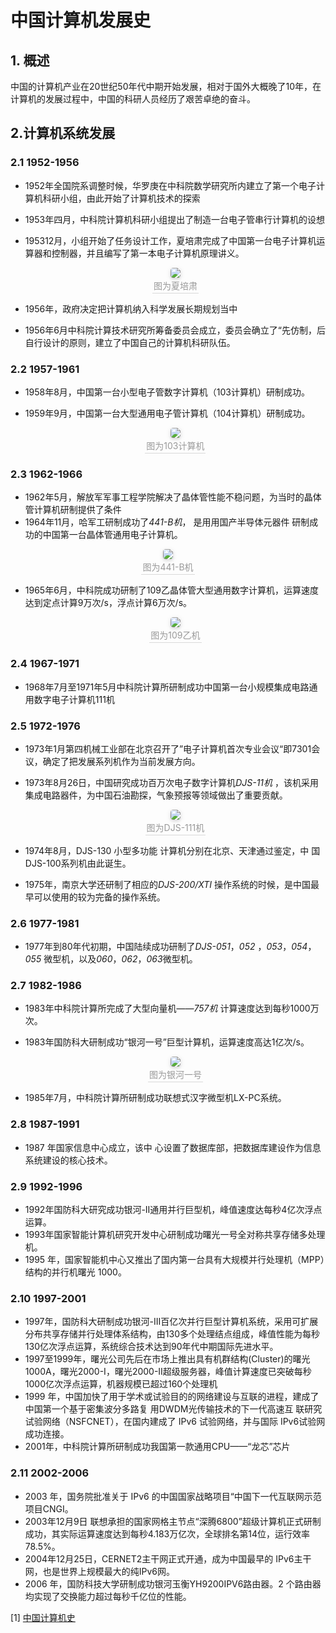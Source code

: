 

# 中国计算机发展史

## 1. 概述

中国的计算机产业在20世纪50年代中期开始发展，相对于国外大概晚了10年，在计算机的发展过程中，中国的科研人员经历了艰苦卓绝的奋斗。

## 2.计算机系统发展

### 2.1  1952-1956

- 1952年全国院系调整时候，华罗庚在中科院数学研究所内建立了第一个电子计算机科研小组，由此开始了计算机技术的探索

- 1953年四月，中科院计算机科研小组提出了制造一台电子管串行计算机的设想

- 195312月，小组开始了任务设计工作，夏培肃完成了中国第一台电子计算机运算器和控制器，并且编写了第一本电子计算机原理讲义。

  <center>     <img style="border-radius: 0.3125em;     box-shadow: 0 2px 4px 0 rgba(34,36,38,.12),0 2px 10px 0 rgba(34,36,38,.08);"      src="https://github.com/zhangming-cloud/ming.github.com/blob/gh-pages/picture/7.png?raw=true">     <br>     <div style="color:orange; border-bottom: 1px solid #d9d9d9;     display: inline-block;     color: #999;     padding: 2px;">图为夏培肃</div> </center>

- 1956年，政府决定把计算机纳入科学发展长期规划当中

- 1956年6月中科院计算技术研究所筹备委员会成立，委员会确立了“先仿制，后自行设计的原则，建立了中国自己的计算机科研队伍。

### 2.2  1957-1961

- 1958年8月，中国第一台小型电子管数字计算机（103计算机）研制成功。

- 1959年9月，中国第一台大型通用电子管计算机（104计算机）研制成功。

  

  <center>     <img style="border-radius: 0.3125em;     box-shadow: 0 2px 4px 0 rgba(34,36,38,.12),0 2px 10px 0 rgba(34,36,38,.08);"      src="https://github.com/zhangming-cloud/ming.github.com/blob/gh-pages/picture/2.png?raw=true">     <br>     <div style="color:orange; border-bottom: 1px solid #d9d9d9;     display: inline-block;     color: #999;     padding: 2px;">图为103计算机</div> </center>

### 2.3 1962-1966

+ 1962年5月，解放军军事工程学院解决了晶体管性能不稳问题，为当时的晶体管计算机研制提供了条件
+ 1964年11月，哈军工研制成功了*441-B机*， 是用用国产半导体元器件 研制成功的中国第一台晶体管通用电子计算机。

<center>     <img style="border-radius: 0.3125em;     box-shadow: 0 2px 4px 0 rgba(34,36,38,.12),0 2px 10px 0 rgba(34,36,38,.08);"      src="https://github.com/zhangming-cloud/ming.github.com/blob/gh-pages/picture/3.png?raw=true">     <br>     <div style="color:orange; border-bottom: 1px solid #d9d9d9;     display: inline-block;     color: #999;     padding: 2px;">图为441-B机</div> </center>

+ 1965年6月，中科院成功研制了109乙晶体管大型通用数字计算机，运算速度达到定点计算9万次/s，浮点计算6万次/s。

  <center>     <img style="border-radius: 0.3125em;     box-shadow: 0 2px 4px 0 rgba(34,36,38,.12),0 2px 10px 0 rgba(34,36,38,.08);"      src="https://github.com/zhangming-cloud/ming.github.com/blob/gh-pages/picture/4.png?raw=true">     <br>     <div style="color:orange; border-bottom: 1px solid #d9d9d9;     display: inline-block;     color: #999;     padding: 2px;">图为109乙机</div> </center>

  

### 2.4 1967-1971

+ 1968年7月至1971年5月中科院计算所研制成功中国第一台小规模集成电路通用数字电子计算机111机

  

### 2.5 1972-1976

+ 1973年1月第四机械工业部在北京召开了”电子计算机首次专业会议“即7301会议，确定了把发展系列机作为当前发展方向。

+ 1973年8月26日，中国研究成功百万次电子数字计算机*DJS-11机* ，该机采用集成电路器件，为中国石油勘探，气象预报等领域做出了重要贡献。 

  <center>     <img style="border-radius: 0.3125em;     box-shadow: 0 2px 4px 0 rgba(34,36,38,.12),0 2px 10px 0 rgba(34,36,38,.08);"      src="https://github.com/zhangming-cloud/ming.github.com/blob/gh-pages/picture/5.png?raw=true">     <br>     <div style="color:orange; border-bottom: 1px solid #d9d9d9;     display: inline-block;     color: #999;     padding: 2px;">图为DJS-111机</div> </center>

+ 1974年8月，DJS-130 小型多功能 计算机分别在北京、天津通过鉴定，中 国DJS-100系列机由此诞生。
+ 1975年，南京大学还研制了相应的*DJS-200/XTI* 操作系统的时候，是中国最早可以使用的较为完备的操作系统。

### 2.6 1977-1981

+ 1977年到80年代初期，中国陆续成功研制了*DJS-051*，*052* ，*053*，*054*，*055* 微型机，以及*060*，*062*，*063*微型机。

### 2.7 1982-1986

+ 1983年中科院计算所完成了大型向量机——*757机* 计算速度达到每秒1000万次。

+ 1983年国防科大研制成功“银河一号”巨型计算机，运算速度高达1亿次/s。

  <center>     <img style="border-radius: 0.3125em;     box-shadow: 0 2px 4px 0 rgba(34,36,38,.12),0 2px 10px 0 rgba(34,36,38,.08);"      src="https://github.com/zhangming-cloud/ming.github.com/blob/gh-pages/picture/6.png?raw=true">     <br>     <div style="color:orange; border-bottom: 1px solid #d9d9d9;     display: inline-block;     color: #999;     padding: 2px;">图为银河一号</div> </center>

  

+ 1985年7月，中科院计算所研制成功联想式汉字微型机LX-PC系统。

### 2.8 1987-1991

+ 1987 年国家信息中心成立，该中 心设置了数据库部，把数据库建设作为信息系统建设的核心技术。

### 2.9 1992-1996

+ 1992年国防科大研究成功银河\-II通用并行巨型机，峰值速度达每秒4亿次浮点运算。
+ 1993年国家智能计算机研究开发中心研制成功曙光一号全对称共享存储多处理机。
+ 1995 年，国家智能机中心又推出了国内第一台具有大规模并行处理机（MPP）结构的并行机曙光 1000。

### 2.10 1997-2001

+ 1997年，国防科大研制成功银河-III百亿次并行巨型计算机系统，采用可扩展分布共享存储并行处理体系结构，由130多个处理结点组成，峰值性能为每秒130亿次浮点运算，系统综合技术达到90年代中期国际先进水平。
+ 1997至1999年，曙光公司先后在市场上推出具有机群结构(Cluster)的曙光1000A，曙光2000-I，曙光2000-II超级服务器，峰值计算速度已突破每秒1000亿次浮点运算，机器规模已超过160个处理机
+ 1999 年，中国加快了用于学术或试验目的的网络建设与互联的进程，建成了中国第一个基于密集波分多路复 用DWDM光传输技术的下一代高速互 联研究试验网络（NSFCNET），在国内建成了 IPv6 试验网络，并与国际 IPv6试验网成功连接。
+ 2001年，中科院计算所研制成功我国第一款通用CPU——“龙芯”芯片

### 2.11 2002-2006

+ 2003 年，国务院批准关于 IPv6 的中国国家战略项目“中国下一代互联网示范项目CNGI。
+ 2003年12月9日 联想承担的国家网格主节点“深腾6800”超级计算机正式研制成功，其实际运算速度达到每秒4.183万亿次，全球排名第14位，运行效率78.5%。
+ 2004年12月25日，CERNET2主干网正式开通，成为中国最早的 IPv6主干网，也是世界上规模最大的纯IPv6网。
+ 2006 年，国防科技大学研制成功银河玉衡YH9200IPV6路由器。2 个路由器均实现了交换能力超过每秒千亿位的性能。

<div id="refer-anchor-1"></div>


[1] [中国计算机史](https://baike.baidu.com/item/%E4%B8%AD%E5%9B%BD%E8%AE%A1%E7%AE%97%E6%9C%BA%E5%8F%B2/1693030?fr=aladdin)

